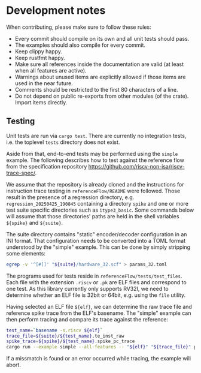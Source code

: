 # Development notes

When contributing, please make sure to follow these rules:
 * Every commit should compile on its own and all unit tests should pass.
 * The examples should also compile for every commit.
 * Keep clippy happy.
 * Keep rustfmt happy.
 * Make sure all references inside the documentation are valid (at least when
   all features are active).
 * Warnings about unused items are explicitly allowed if those items are used in
   the near future.
 * Comments should be restricted to the first 80 characters of a line.
 * Do not depend on public re-exports from other modules (of the crate). Import
   items directly.

## Testing

Unit tests are run via `cargo test`. There are currently no integration tests,
i.e. the toplevel `tests` directory does not exist.

Aside from that, end-to-end tests may be performed using the `simple` example.
The following describes how to test against the reference flow from the
specification repository https://github.com/riscv-non-isa/riscv-trace-spec/.

We assume that the repository is already cloned and the instructions for
instruction trace testing in `referenceFlow/README` were followed. Those result
in the presence of a regression directory, e.g. `regression_20250425_190845`
containing a directory `spike` and one or more test suite specific directories
such as `itype3_basic`. Some commands below will assume that those directories'
paths are held in the shell variables `${spike}` and `${suite}`.

The suite directory contains "static" encoder/decoder configuration in an INI
format. That configuration needs to be converted into a TOML format understood
by the "simple" example. This can be done by simply stripping some elements:

```sh
egrep -v '^[#[]' "${suite}/hardware_32.scf" > params_32.toml
```

The programs used for tests reside in `referenceFlow/tests/test_files`. Each
file with the extension `.riscv` or `.pk` are ELF files and correspond to one
test. As this library currently only supports RV32I, we need to determine
whether an ELF file is 32bit or 64bit, e.g. using the `file` utility.

Having selected an ELF file `${elf}`, we can determine the raw trace file and
reference spike trace from the ELF's basename. The "simple" example can then
perform tracing and compare its trace against the reference:

```sh
test_name=`basename -s.riscv ${elf}`
trace_file=${suite}/${test_name}.te_inst_raw
spike_trace=${spike}/${test_name}.spike_pc_trace
cargo run --example simple --all-features -- "${elf}" "${trace_file}" params_32.toml "${spike_trace}"
```

If a missmatch is found or an error occurred while tracing, the example
will abort.
